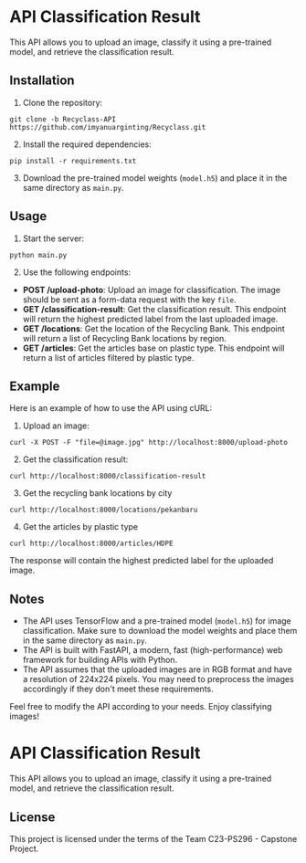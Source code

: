 # API Classification Result

This API allows you to upload an image, classify it using a pre-trained model, and retrieve the classification result.

## Installation

1. Clone the repository: 
```sheel
git clone -b Recyclass-API https://github.com/imyanuarginting/Recyclass.git
 ```
2. Install the required dependencies:
```sheel
pip install -r requirements.txt
```

3. Download the pre-trained model weights (`model.h5`) and place it in the same directory as `main.py`.

## Usage

1. Start the server:
```sheel
python main.py
```


2. Use the following endpoints:

- **POST /upload-photo**: Upload an image for classification. The image should be sent as a form-data request with the key `file`.
- **GET /classification-result**: Get the classification result. This endpoint will return the highest predicted label from the last uploaded image.
- **GET /locations**: Get the location of the Recycling Bank. This endpoint will return a list of Recycling Bank locations by region.
- **GET /articles**: Get the articles base on plastic type. This endpoint will return a list of articles filtered by plastic type.
## Example

Here is an example of how to use the API using cURL:

1. Upload an image:
```sheel
curl -X POST -F "file=@image.jpg" http://localhost:8000/upload-photo
```

2. Get the classification result:
```sheel
curl http://localhost:8000/classification-result
```

3. Get the recycling bank locations by city
```sheel
curl http://localhost:8000/locations/pekanbaru
```

4. Get the articles by plastic type

```sheel
curl http://localhost:8000/articles/HDPE

```

The response will contain the highest predicted label for the uploaded image.

## Notes

- The API uses TensorFlow and a pre-trained model (`model.h5`) for image classification. Make sure to download the model weights and place them in the same directory as `main.py`.
- The API is built with FastAPI, a modern, fast (high-performance) web framework for building APIs with Python.
- The API assumes that the uploaded images are in RGB format and have a resolution of 224x224 pixels. You may need to preprocess the images accordingly if they don't meet these requirements.

Feel free to modify the API according to your needs. Enjoy classifying images!

# API Classification Result

This API allows you to upload an image, classify it using a pre-trained model, and retrieve the classification result.

## License

This project is licensed under the terms of the Team C23-PS296 - Capstone Project.






